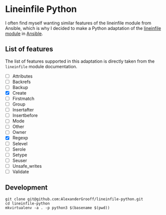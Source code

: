 # Lineinfile Python

I often find myself wanting similar features of the lineinfile module from Ansible, which is why I decided to make a 
Python adaptation of the [lineinfile module](https://docs.ansible.com/ansible/latest/modules/lineinfile_module.html)
in [Ansible](https://www.ansible.com/).


## List of features

The list of features supported in this adaptation is directly taken from the `lineinfile` module documentation.

- [ ] Attributes
- [ ] Backrefs
- [ ] Backup
- [x] Create
- [ ] Firstmatch
- [ ] Group
- [ ] Insertafter
- [ ] Insertbefore
- [ ] Mode
- [ ] Other
- [ ] Owner
- [x] Regexp
- [ ] Selevel
- [ ] Serole
- [ ] Setype
- [ ] Seuser
- [ ] Unsafe_writes
- [ ] Validate

## Development
```
git clone git@github.com:AlexanderGrooff/lineinfile-python.git
cd lineinfile-python
mkvirtualenv -a . -p python3 $(basename $(pwd))
```

